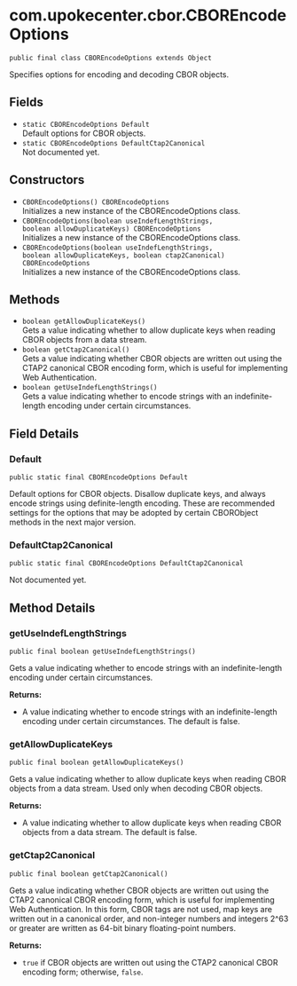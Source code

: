 # com.upokecenter.cbor.CBOREncodeOptions

    public final class CBOREncodeOptions extends Object

Specifies options for encoding and decoding CBOR objects.

## Fields

* `static CBOREncodeOptions Default`<br>
 Default options for CBOR objects.
* `static CBOREncodeOptions DefaultCtap2Canonical`<br>
 Not documented yet.

## Constructors

* `CBOREncodeOptions() CBOREncodeOptions`<br>
 Initializes a new instance of the CBOREncodeOptions class.
* `CBOREncodeOptions​(boolean useIndefLengthStrings,
                 boolean allowDuplicateKeys) CBOREncodeOptions`<br>
 Initializes a new instance of the CBOREncodeOptions class.
* `CBOREncodeOptions​(boolean useIndefLengthStrings,
                 boolean allowDuplicateKeys,
                 boolean ctap2Canonical) CBOREncodeOptions`<br>
 Initializes a new instance of the CBOREncodeOptions class.

## Methods

* `boolean getAllowDuplicateKeys()`<br>
 Gets a value indicating whether to allow duplicate keys when reading CBOR
 objects from a data stream.
* `boolean getCtap2Canonical()`<br>
 Gets a value indicating whether CBOR objects are written out using the CTAP2
 canonical CBOR encoding form, which is useful for implementing Web
 Authentication.
* `boolean getUseIndefLengthStrings()`<br>
 Gets a value indicating whether to encode strings with an indefinite-length
 encoding under certain circumstances.

## Field Details

### Default
    public static final CBOREncodeOptions Default
Default options for CBOR objects. Disallow duplicate keys, and always encode
 strings using definite-length encoding. These are recommended
 settings for the options that may be adopted by certain CBORObject
 methods in the next major version.
### DefaultCtap2Canonical
    public static final CBOREncodeOptions DefaultCtap2Canonical
Not documented yet.
## Method Details

### getUseIndefLengthStrings
    public final boolean getUseIndefLengthStrings()
Gets a value indicating whether to encode strings with an indefinite-length
 encoding under certain circumstances.

**Returns:**

* A value indicating whether to encode strings with an
 indefinite-length encoding under certain circumstances. The default
 is false.

### getAllowDuplicateKeys
    public final boolean getAllowDuplicateKeys()
Gets a value indicating whether to allow duplicate keys when reading CBOR
 objects from a data stream. Used only when decoding CBOR objects.

**Returns:**

* A value indicating whether to allow duplicate keys when reading CBOR
 objects from a data stream. The default is false.

### getCtap2Canonical
    public final boolean getCtap2Canonical()
Gets a value indicating whether CBOR objects are written out using the CTAP2
 canonical CBOR encoding form, which is useful for implementing Web
 Authentication. In this form, CBOR tags are not used, map keys are
 written out in a canonical order, and non-integer numbers and
 integers 2^63 or greater are written as 64-bit binary floating-point
 numbers.

**Returns:**

* <code>true</code> if CBOR objects are written out using the CTAP2
 canonical CBOR encoding form; otherwise, <code>false</code>.
